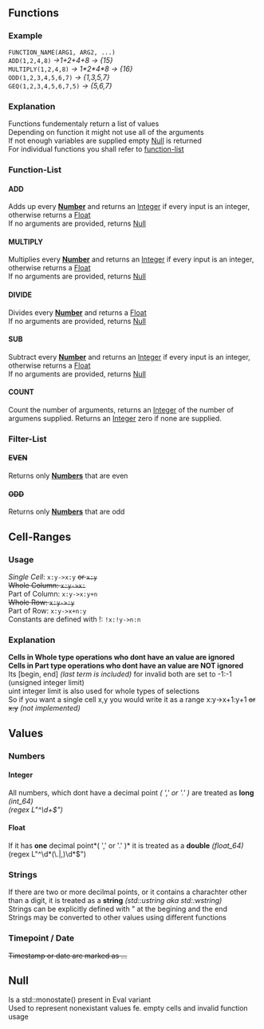 ## Functions

### Example
`FUNCTION_NAME(ARG1, ARG2, ...)`
<br>
`ADD(1,2,4,8)` *->1+2+4+8 -> {15}*
<br>
`MULTIPLY(1,2,4,8)` *-> 1\*2\*4\*8 -> {16}*
<br>
`ODD(1,2,3,4,5,6,7)` *-> {1,3,5,7}*
<br>
`GEQ(1,2,3,4,5,6,7,5)` *-> {5,6,7}*

### Explanation
Functions fundementaly return a list of values
<br>
Depending on function it might not use all of the arguments
<br>
If not enough variables are supplied empty [Null](#null) is returned
<br>
For individual functions you shall refer to [function-list](#function-list)
<br>


### Function-List

#### ADD
Adds up every **[Number](#numbers)** and returns an [Integer](#integer) if every input is an integer, otherwise returns a [Float](#float)
<br>
If no arguments are provided, returns [Null](#null)

#### MULTIPLY
Multiplies every **[Number](#numbers)** and returns an [Integer](#integer) if every input is an integer, otherwise returns a [Float](#float)
<br>
If no arguments are provided, returns [Null](#null)

#### DIVIDE
Divides every **[Number](#numbers)** and returns a [Float](#float)
<br>
If no arguments are provided, returns [Null](#null)

#### SUB
Subtract every **[Number](#numbers)** and returns an [Integer](#integer) if every input is an integer, otherwise returns a [Float](#float)
<br>
If no arguments are provided, returns [Null](#null)

#### COUNT
Count the number of arguments, returns an [Integer](#integer) of the number of argumens supplied.
Returns an [Integer](#integer) zero if none are supplied.


### Filter-List

#### ~~EVEN~~
Returns only **[Numbers](#numbers)** that are even

#### ~~ODD~~
Returns only **[Numbers](#numbers)** that are odd



## Cell-Ranges

### Usage

*Single Cell*: `x:y->x:y` ~~or `x:y`~~ 
<br>
~~Whole Column: `x:y->x:`~~
<br>
Part of Column: `x:y->x:y+n`
<br>
~~Whole Row: `x:y->:y`~~
<br>
Part of Row: `x:y->x+n:y`
<br>
Constants are defined with !: `!x:!y->n:n`

### Explanation
**Cells in Whole type operations who dont have an value are ignored**
<br>
**Cells in Part type operations who dont have an value are NOT ignored**
<br>
Its [begin, end] *(last term is included)* for invalid both are set to -1:-1 (unsigned integer limit)
<br>
uint integer limit is also used for whole types of selections
<br>
So if you want a single cell x,y you would write it as a range x:y->x+1:y+1 ~~or x:y~~ *(not implemented)*
<br>


## Values

### Numbers

#### Integer
All numbers, which dont have a decimal point *( ',' or '.' )* are treated as **long** *(int_64)*
<br>
*(regex L"^\\d+$")*

#### Float
If it has **one** decimal point*( ',' or '.' )* it is treated as a **double** *(float_64)*
<br>
(regex L"^\\d*(\\.|,)\\d*$")


### Strings
If there are two or more decilmal points, or it contains a charachter other than a digit, it is treated as a **string** *(std::ustring aka std::wstring)*
<br>
Strings can be explicitly defined with " at the begining and the end
<br>
Strings may be converted to other values using different functions

### Timepoint / Date
~~Timestamp or date are marked as ...~~


## Null
Is a std::monostate() present in Eval variant
<br>
Used to represent nonexistant values fe. empty cells and invalid function usage